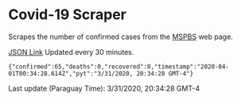 # Covid-19 Scraper

Scrapes the number of confirmed cases from the [MSPBS](https://www.mspbs.gov.py/covid-19.php) web page.

[JSON Link](https://jmayalag.github.io/covid19-scrape/cases.json)
Updated every 30 minutes.
```
{"confirmed":65,"deaths":0,"recovered":0,"timestamp":"2020-04-01T00:34:28.614Z","pyt":"3/31/2020, 20:34:28 GMT-4"}
```
Last update (Paraguay Time): 3/31/2020, 20:34:28 GMT-4